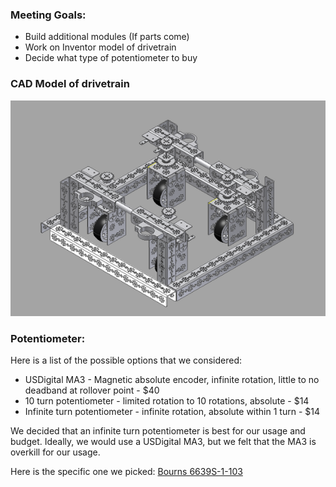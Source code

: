 ### Meeting Goals:
* Build additional modules (If parts come)
* Work on Inventor model of drivetrain
* Decide what type of potentiometer to buy

### CAD Model of drivetrain
![Drivetrain](resources/swervecad.png)

### Potentiometer:
Here is a list of the possible options that we considered:

* USDigital MA3 - Magnetic absolute encoder, infinite rotation, little to no deadband at rollover point - $40
* 10 turn potentiometer - limited rotation to 10 rotations, absolute - $14
* Infinite turn potentiometer - infinite rotation, absolute within 1 turn - $14

We decided that an infinite turn potentiometer is best for our usage and budget. Ideally, we would use a USDigital MA3, but we felt that the MA3 is overkill for our usage.

Here is the specific one we picked: [Bourns 6639S-1-103](http://www.digikey.com/product-search/en?x=0&y=0&lang=en&site=us&KeyWords=6639S-1-103-ND+)